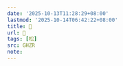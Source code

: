 ```yaml
---
date: '2025-10-13T11:28:29+08:00'
lastmod: '2025-10-14T06:42:22+08:00'
title: 󰝔
url: 󰝔
tags: [松]
src: GHZR
note:
---
```

